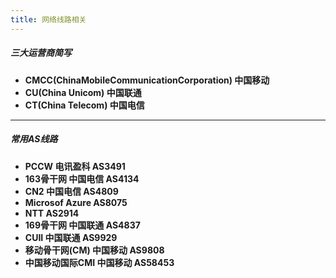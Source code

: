 ```yaml
---
title: 网络线路相关
---
```

##### 三大运营商简写

* **CMCC(ChinaMobileCommunicationCorporation) 中国移动**
* **CU(China Unicom) 中国联通**
* **CT(China Telecom) 中国电信**

---

##### 常用AS线路

* **PCCW 电讯盈科 AS3491** 
* **163骨干网 中国电信 AS4134**
* **CN2 中国电信 AS4809**
* **Microsof Azure AS8075**
* **NTT AS2914**
* **169骨干网 中国联通 AS4837**
* **CUII 中国联通 AS9929**
* **移动骨干网(CM) 中国移动 AS9808**
* **中国移动国际CMI 中国移动 AS58453**
